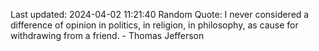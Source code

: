 Last updated: 2024-04-02 11:21:40
Random Quote: I never considered a difference of opinion in politics, in religion, in philosophy, as cause for withdrawing from a friend. - Thomas Jefferson